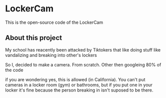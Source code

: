 # LockerCam
This is the open-source code of the LockerCam

## About this project
My school has reacently been attacked by Tiktokers that like doing stuff like vandalizing and breaking into other's lockers

So I, decided to make a camera. From scratch. Other then googleing 80% of the code


if you are wondering yes, this is allowed (in California). You can't put cameras in a locker room (gym) or bathrooms, but if you put one in your locker it's fine because the person breaking in isn't suposed to be there.
